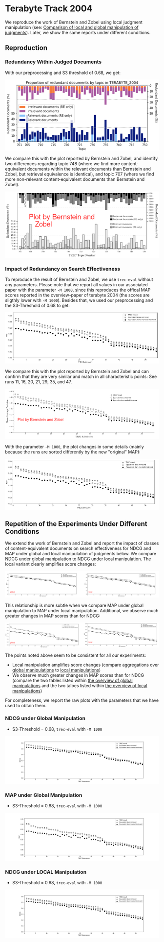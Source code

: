 # Terabyte Track 2004

We reproduce the work of Bernstein and Zobel using local judgment manipulation (see: [Comparison of local and global manipulation of judgments](../../comparison-local-vs-global-qrel-manipulation/README.md)). Later, we show the same reports under different conditions.

## Reproduction

### Redundancy Within Judged Documents

With our preprocessing and S3 threshold of 0.68, we get:

![Reproduction of Figure 4](repro/reproduced-figure-4.png)

We compare this with the plot reported by Bernstein and Zobel, and identify two differences regarding topic 748 (where we find more content-equivalent documents within the relevant documents than Bernstein and Zobel, but retrieval equivalence is identical),
and topic 707 (where we find more non-relevant content-equivalent documents than Bernstein and Zobel).

![Figure 4 From Bernstein and Zobel](repro/figure-4-bernstein-zobel.png)

### Impact of Redundancy on Search Effectiveness

To reproduce the result of Bernstein and Zobel, we use `trec-eval` without any parameters. Please note that we report all values in our associated paper with the parameter `-M 1000`, since this reproduces the offical MAP scores reported in the overview-paper of terabyte 2004 (the scores are sligthly lower with `-M 1000`). Besides that, we used our preprocessing and the S3-Threshold of 0.68 to get:

![Reproduction of Figure 5](repro/reproduced-figure-5-without-m-parameter.png)

We compare this with the plot reported by Bernstein and Zobel and can confirm that they are very similar and match in all characteristic points: See runs 11, 16, 20, 21, 29, 35, and 47.

![Figure 5 From Bernstein and Zobel](repro/figure-5-bernstein-zobel.png)

With the parameter `-M 1000`, the plot changes in some details (mainly because the runs are sorted differently by the new "original" MAP):

![Reproduction of Figure 5](repro/reproduced-figure-5.png)

## Repetition of the Experiments Under Different Conditions

We extend the work of Bernstein and Zobel and report the impact of classes of content-equivalent documents on search effectiveness for NDCG and MAP under global and local manipulation of judgments below.
We compare NDCG under global manipulation to NDCG under local manipulation. The local variant clearly amplifies score changes:

![Comparison of Figure 5: Global vs Local for NDCG](comparison/global-local-figure-5-ndcg.png)

This relationship is more subtle when we compare MAP under global manipulation to MAP under local manipulation. Additional, we observe much greater changes in MAP scores than for NDCG:

![Comparison of Figure 5: Global vs Local for MAP](comparison/global-local-figure-5-map.png)

The points noted above seem to be consistent for all our experiments:

*  Local manipulation amplifies score changes (compare aggregations over [global manipulations](../../aggregations/README-GLOBAL.md) to [local manipulations](../../aggregations/README-LOCAL.md))
*  We observe much greater changes in MAP scores than for NDCG (compare the two tables listed within [the overview of global manipulations](../../aggregations/README-GLOBAL.md) and the two talbes listed within [the overview of local manipulations](../../aggregations/README-LOCAL.md))


For completeness, we report the raw plots with the parameters that we have used to obtain them.

### NDCG under Global Manipulation

* S3-Threshold = 0.68, `trec-eval` with `-M 1000`

![Figure 5 NDCG + GLOBAL](global/figure-5-ndcg.png)


### MAP under Global Manipulation

* S3-Threshold = 0.68, `trec-eval` with `-M 1000`

![Figure 5 MAP + GLOBAL](global/figure-5-map.png)

### NDCG under LOCAL Manipulation

* S3-Threshold = 0.68, `trec-eval` with `-M 1000`

![Figure 5 NDCG + LOCAL](local/figure-5-ndcg.png)
